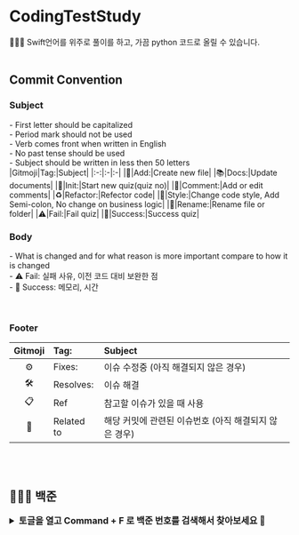 # CodingTestStudy
👩🏻‍💻 Swift언어를 위주로 풀이를 하고, 가끔 python 코드로 올릴 수 있습니다.
<br/>
<br/>

## Commit Convention
### Subject
\- First letter should be capitalized<br/>
\- Period mark should not be used<br/>
\- Verb comes front when written in English<br/>
\- No past tense should be used<br/>
\- Subject should be written in less then 50 letters<br/>
|Gitmoji|Tag:|Subject|
|:-:|:-|:-|
|📰|Add:|Create new file|
|📚|Docs:|Update documents|
|🎉|Init:|Start new quiz(quiz no)|
|📝|Comment:|Add or edit comments|
|♻️|Refactor:|Refector code|
|🎨|Style:|Change code style, Add Semi-colon, No change on business logic|
|🚚|Rename:|Rename file or folder|
|⚠️|Fail:|Fail quiz|
|🚀|Success:|Success quiz|
<br/>

### Body
\- What is changed and for what reason is more important compare to how it is changed<br/>
\- ⚠️ Fail: 실패 사유, 이전 코드 대비 보완한 점<br/>
\- 🚀 Success: 메모리, 시간

<br/>

### Footer
|Gitmoji|Tag:|Subject|
|:-:|:-|:-|
|⚙️|Fixes:|이슈 수정중 (아직 해결되지 않은 경우)|
|🛠️|Resolves:|이슈 해결|
|📋|Ref|참고할 이슈가 있을 때 사용|
|🔗|Related to|해당 커밋에 관련된 이슈번호 (아직 해결되지 않은 경우)|

<br/>
<br/>

## 🧑🏻‍💻 백준
<details>
  <summary style="font-size: 16;"><b>토글을 열고 Command + F 로 백준 번호를 검색해서 찾아보세요 🔎</b></summary>
  
  |번호|날짜|카테고리|문제|풀이|비고|
  |:-:|:-:|:-:|:-|:-:|:-|
  |1|2023-10-10|입출력과 사칙연산|[11382 꼬마 정민](https://www.acmicpc.net/problem/11382)|[Code](/CodingTestStudy/BaekJoon/11382.swift)||
  |2|2023-10-11|반복문|[15552 빠른 A+B](https://www.acmicpc.net/problem/15552)|[Code](/CodingTestStudy/BaekJoon/15552.swift)|미해결|
  |3|2023-10-11|반복문|[25314 코딩은 체육과목 입니다](https://www.acmicpc.net/problem/25314)|[Code](/CodingTestStudy/BaekJoon/25314.swift)||
  |4|2023-10-12|반복문|[10952 A + B - 5](https://www.acmicpc.net/problem/10952)|[Code](/CodingTestStudy/BaekJoon/10952.swift)||
  |5|2023-10-13|반복문|[10951 A + B - 4](https://www.acmicpc.net/problem/10951)|[Code](/CodingTestStudy/BaekJoon/10951.swift)||
  |6|2023-10-16|1차원 배열|[10807 개수 세기](https://www.acmicpc.net/problem/10807)|[Code](/CodingTestStudy/BaekJoon/10807.swift)||
  |7|2023-10-17|1차원 배열|[10871 X보다 작은 수](https://www.acmicpc.net/problem/10871)|[Code](/CodingTestStudy/BaekJoon/10871.swift)||
  |8|2023-10-18|1차원 배열|[10818 최소, 최대](https://www.acmicpc.net/problem/10818)|[Code](/CodingTestStudy/BaekJoon/10818.swift)||
  |9|2023-10-19|1차원 배열|[2562 최댓값](https://www.acmicpc.net/problem/2562)|[Code](/CodingTestStudy/BaekJoon/2562.swift)||
  |10|2023-10-20|1차원 배열|[10810 공 넣기](https://www.acmicpc.net/problem/10810)|[Code](/CodingTestStudy/BaekJoon/10810.swift)||
  |11|2023-10-23|1차원 배열|[10813 공 바꾸기](https://www.acmicpc.net/problem/10813)|[Code](/CodingTestStudy/BaekJoon/10813.swift)||
  |12|2023-10-24|1차원 배열|[5597 과제 안 내신 분..?](https://www.acmicpc.net/problem/5597)|[Code](/CodingTestStudy/BaekJoon/5597.swift)||
  |13|2023-10-25|1차원 배열|[3052 나머지](https://www.acmicpc.net/problem/3052)|[Code](/CodingTestStudy/BaekJoon/3052.swift)||
  |14|2023-10-26|1차원 배열|[10811 바구니 뒤집기](https://www.acmicpc.net/problem/10811)|[Code](/CodingTestStudy/BaekJoon/10811.swift)||
  |15|2023-10-31|1차원 배열|[1546 평균](https://www.acmicpc.net/problem/1546)|[Code](/CodingTestStudy/BaekJoon/1546.swift)||
  |16|2023-10-31|문자열|[27866 문자와 문자열](https://www.acmicpc.net/problem/27866)|[Code](/CodingTestStudy/BaekJoon/27866.swift)||
  |17|2023-11-01|문자열|[2743 단어 길이 재기](https://www.acmicpc.net/problem/2743)|[Code](/CodingTestStudy/BaekJoon/2743.swift)||
  |18|2023-11-02|문자열|[9086 문자열](https://www.acmicpc.net/problem/9086)|[Code](/CodingTestStudy/BaekJoon/9086.swift)||
  |19|2023-11-03|문자열|[11654 아스키 코드](https://www.acmicpc.net/problem/11654)|[Code](/CodingTestStudy/BaekJoon/11654.swift)||
  |20|2023-11-06|문자열|[11720 숫자의 합](https://www.acmicpc.net/problem/11720)|[Code](/CodingTestStudy/BaekJoon/11720.swift)||
  |21|2023-11-07|문자열|[10809 알파벳 찾기](https://www.acmicpc.net/problem/10809)|[Code](/CodingTestStudy/BaekJoon/10809.swift)||
  |22|2023-11-08|문자열|[2675 문자열 반복](https://www.acmicpc.net/problem/2675)|[Code](/CodingTestStudy/BaekJoon/2675.swift)||
  |23|2023-11-08|문자열|[1152 단어의 개수](https://www.acmicpc.net/problem/1152)|[Code](/CodingTestStudy/BaekJoon/1152.swift)||
  |24|2023-11-09|문자열|[2908 상수](https://www.acmicpc.net/problem/2908)|[Code](/CodingTestStudy/BaekJoon/2908.swift)||
  |25|2023-11-13|문자열|[5622 다이얼](https://www.acmicpc.net/problem/5622)|[Code](/CodingTestStudy/BaekJoon/5622.swift)||
  |26|2023-11-14|문자열|[11718 그대로 출력](https://www.acmicpc.net/problem/11718)|[Code](/CodingTestStudy/BaekJoon/11718.swift)||
  |27|2023-11-15|심화1|[3003 킹, 퀸, 룩, 비숍, 나이트, 폰](https://www.acmicpc.net/problem/3003)|[Code](/CodingTestStudy/BaekJoon/3003.swift)||
  |28|2023-11-16|심화1|[2444 별 찍기 - 7](https://www.acmicpc.net/problem/2444)|[Code](/CodingTestStudy/BaekJoon/2444.swift)||
  |29|2023-11-20|심화1|[10988 팰린드롬인지 확인하기](https://www.acmicpc.net/problem/10988)|[Code](/CodingTestStudy/BaekJoon/10988.swift)||
  |30|2023-11-21|심화1|[1157 단어 공부](https://www.acmicpc.net/problem/1157)|[Code](/CodingTestStudy/BaekJoon/1157.swift)||
</details>
